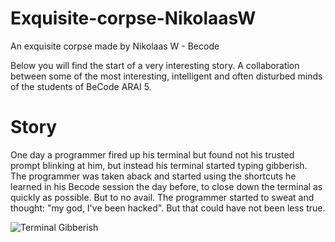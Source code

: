 # Exquisite-corpse-NikolaasW
An exquisite corpse made by Nikolaas W - Becode

Below you will find the start of a very interesting story. A collaboration between some of the most interesting, intelligent and often disturbed minds of the students of BeCode ARAI 5.

# Story

One day a programmer fired up his terminal but found not his trusted prompt blinking at him, but instead his terminal started typing gibberish. The programmer was taken aback and started using the shortcuts he learned in his Becode session the day before, to close down the terminal as quickly as possible.
But to no avail. The programmer started to sweat and thought: "my god, I've been hacked". But that could have not been less true.


![Terminal Gibberish](Exquisite-corpse-NikolaasW/assets/terminalgibberish.jpg)